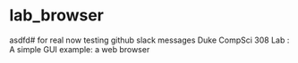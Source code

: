 # lab_browser
asdfd# for real now testing github slack messages
Duke CompSci 308 Lab : A simple GUI example: a web browser
